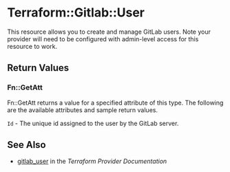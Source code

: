 # Terraform::Gitlab::User

This resource allows you to create and manage GitLab users.
Note your provider will need to be configured with admin-level access for this resource to work.

## Return Values

### Fn::GetAtt

Fn::GetAtt returns a value for a specified attribute of this type. The following are the available attributes and sample return values.

`Id` - The unique id assigned to the user by the GitLab server.

## See Also

* [gitlab_user](https://www.terraform.io/docs/providers/gitlab/r/user.html) in the _Terraform Provider Documentation_